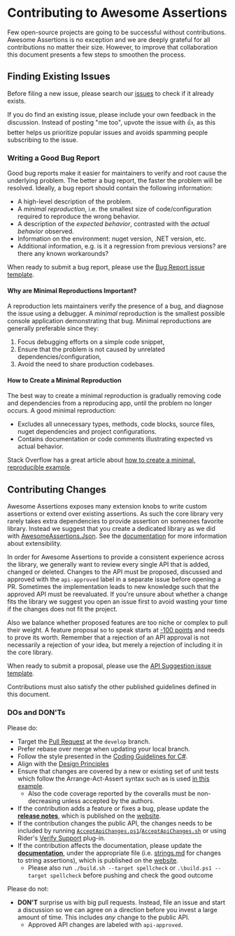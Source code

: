 # Contributing to Awesome Assertions

Few open-source projects are going to be successful without contributions.
Awesome Assertions is no exception and we are deeply grateful for all contributions no matter their size.
However, to improve that collaboration this document presents a few steps to smoothen the process.

## Finding Existing Issues

Before filing a new issue, please search our [issues](https://github.com/awesomeassertions/awesomeassertions/issues) to check if it already exists.

If you do find an existing issue, please include your own feedback in the discussion.
Instead of posting "me too", upvote the issue with 👍, as this better helps us prioritize popular issues and avoids spamming people subscribing to the issue.

### Writing a Good Bug Report

Good bug reports make it easier for maintainers to verify and root cause the underlying problem.
The better a bug report, the faster the problem will be resolved.
Ideally, a bug report should contain the following information:

* A high-level description of the problem.
* A _minimal reproduction_, i.e. the smallest size of code/configuration required to reproduce the wrong behavior.
* A description of the _expected behavior_, contrasted with the _actual behavior_ observed.
* Information on the environment: nuget version, .NET version, etc.
* Additional information, e.g. is it a regression from previous versions? are there any known workarounds?

When ready to submit a bug report, please use the [Bug Report issue template](https://github.com/awesomeassertions/awesomeassertions/issues/new?labels=&template=01_bug_report.yml).

#### Why are Minimal Reproductions Important?

A reproduction lets maintainers verify the presence of a bug, and diagnose the issue using a debugger. A _minimal_ reproduction is the smallest possible console application demonstrating that bug. Minimal reproductions are generally preferable since they:

1. Focus debugging efforts on a simple code snippet,
2. Ensure that the problem is not caused by unrelated dependencies/configuration,
3. Avoid the need to share production codebases.

#### How to Create a Minimal Reproduction

The best way to create a minimal reproduction is gradually removing code and dependencies from a reproducing app, until the problem no longer occurs. A good minimal reproduction:

* Excludes all unnecessary types, methods, code blocks, source files, nuget dependencies and project configurations.
* Contains documentation or code comments illustrating expected vs actual behavior.

Stack Overflow has a great article about [how to create a minimal, reproducible example](https://stackoverflow.com/help/minimal-reproducible-example).

## Contributing Changes

Awesome Assertions exposes many extension knobs to write custom assertions or extend over existing assertions.
As such the core library very rarely takes extra dependencies to provide assertion on someones favorite library.
Instead we suggest that you create a dedicated library as we did with [AwesomeAssertions.Json](https://github.com/awesomeassertions/awesomeassertions.json).
See the [documentation](https://fluentassertions.com/extensibility/) for more information about extensibility.

In order for Awesome Assertions to provide a consistent experience across the library, we generally want to review every single API that is added, changed or deleted.
Changes to the API must be proposed, discussed and approved with the `api-approved` label in a separate issue before opening a PR.
Sometimes the implementation leads to new knowledge such that the approved API must be reevaluated.
If you're unsure about whether a change fits the library we suggest you open an issue first to avoid wasting your time if the changes does not fit the project.

Also we balance whether proposed features are too niche or complex to pull their weight.
A feature proposal so to speak starts at [-100 points](https://web.archive.org/web/20200112182339/https://blogs.msdn.microsoft.com/ericgu/2004/01/12/minus-100-points/) and needs to prove its worth.
Remember that a rejection of an API approval is not necessarily a rejection of your idea, but merely a rejection of including it in the core library.

When ready to submit a proposal, please use the [API Suggestion issue template](https://github.com/awesomeassertions/awesomeassertions/issues/new?labels=api-suggestion&template=02_api_proposal.yml&title=%5BAPI+Proposal%5D%3A+).

Contributions must also satisfy the other published guidelines defined in this document.

### DOs and DON'Ts

Please do:

* Target the [Pull Request](https://help.github.com/articles/using-pull-requests) at the `develop` branch.
* Prefer rebase over merge when updating your local branch.
* Follow the style presented in the [Coding Guidelines for C#](https://csharpcodingguidelines.com/).
* Align with the [Design Principles](https://github.com/awesomeassertions/awesomeassertions/issues/1340)
* Ensure that changes are covered by a new or existing set of unit tests which follow the Arrange-Act-Assert syntax such as is used [in this example](https://github.com/awesomeassertions/awesomeassertions/blob/daaf35b9b59b622c96d0c034e8972a020b2bee55/Tests/FluentAssertions.Shared.Specs/BasicEquivalencySpecs.cs#L33).
  * Also the code coverage reported by the coveralls must be non-decreasing unless accepted by the authors.
* If the contribution adds a feature or fixes a bug, please update the [**release notes**](https://github.com/awesomeassertions/awesomeassertions/blob/develop/docs/_pages/releases.md), which is published on the [website](https://fluentassertions.com/releases).
* If the contribution changes the public API, the changes needs to be included by running [`AcceptApiChanges.ps1`](https://github.com/awesomeassertions/awesomeassertions/tree/main/AcceptApiChanges.ps1)/[`AcceptApiChanges.sh`](https://github.com/awesomeassertions/awesomeassertions/tree/develop/AcceptApiChanges.sh) or using Rider's [Verify Support](https://plugins.jetbrains.com/plugin/17240-verify-support) plug-in.
* If the contribution affects the documentation, please update the [**documentation**](https://github.com/awesomeassertions/awesomeassertions/tree/main/docs/_pages), under the appropriate file (i.e. [strings.md](https://github.com/awesomeassertions/awesomeassertions/blob/develop/docs/_pages/strings.md) for changes to string assertions), which is published on the [website](https://fluentassertions.com/introduction).
  * Please also run `./build.sh --target spellcheck` or `.\build.ps1 --target spellcheck` before pushing and check the good outcome

Please do not:

* **DON'T** surprise us with big pull requests. Instead, file an issue and start
  a discussion so we can agree on a direction before you invest a large amount
  of time. This includes _any_ change to the public API.
  * Approved API changes are labeled with `api-approved`.
